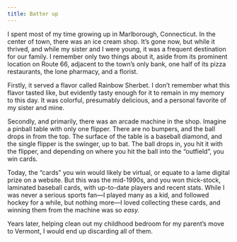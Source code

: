 ```yaml
---
title: Batter up
---
```


I spent most of my time growing up in Marlborough, Connecticut. In the center of
town, there was an ice cream shop. It’s gone now, but while it thrived, and
while my sister and I were young, it was a frequent destination for our family.
I remember only two things about it, aside from its prominent location on Route
66, adjacent to the town’s only bank, one half of its pizza restaurants, the
lone pharmacy, and a florist.

Firstly, it served a flavor called Rainbow Sherbet. I don’t remember what this
flavor tasted like, but evidently tasty enough for it to remain in my memory to
this day. It was colorful, presumably delicious, and a personal favorite of my
sister and mine.

Secondly, and primarily, there was an arcade machine in the shop. Imagine a
pinball table with only one flipper. There are no bumpers, and the ball drops in
from the top. The surface of the table is a baseball diamond, and the single
flipper is the swinger, up to bat. The ball drops in, you hit it with the
flipper, and depending on where you hit the ball into the “outfield”, you win
cards.

Today, the “cards” you win would likely be virtual, or equate to a lame digital
prize on a website. But this was the mid-1990s, and you won thick-stock,
laminated baseball cards, with up-to-date players and recent stats. While I was
never a serious sports fan—I played many as a kid, and followed hockey for a
while, but nothing more—I loved collecting these cards, and winning them from
the machine was so *easy.*

Years later, helping clean out my childhood bedroom for my parent’s move to
Vermont, I would end up discarding all of them.